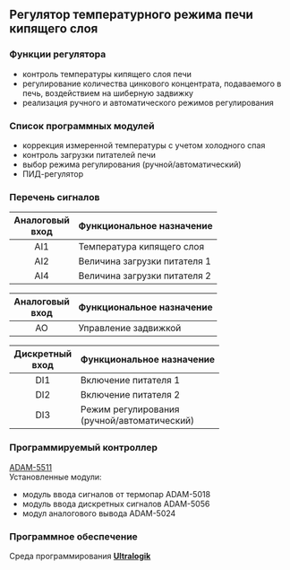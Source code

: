 ## Регулятор температурного режима печи кипящего слоя

### **Функции регулятора**
- контроль температуры кипящего слоя печи
- регулирование количества цинкового концентрата, подаваемого в печь, воздействием на шиберную задвижку
- реализация ручного и автоматического режимов регулирования

### **Список программных модулей**
- коррекция измеренной температуры с учетом холодного спая
- контроль загрузки питателей печи
- выбор режима регулирования (ручной/автоматический)
- ПИД-регулятор

### **Перечень сигналов** 
| Аналоговый <br> вход | Функциональное назначение |
| :--: | -- |
| AI1 | Температура кипящего слоя |
| AI2 | Величина загрузки питателя 1 |
| AI4 | Величина загрузки питателя 2 |

| Аналоговый <br> вход | Функциональное назначение |
| :--: | -- |
| AO | Управление задвижкой |

| Дискретный <br> вход | Функциональное назначение |
| :--: | -- |
| DI1	| Включение питателя 1 |
| DI2| 	Включение питателя 2 |
| DI3	| Режим регулирования <br> (ручной/автоматический) |

### **Программируемый контроллер**
[ADAM-5511](docs/ADAM-5511_DS.pdf)\
Установленные модули:
- модуль ввода сигналов от термопар ADAM-5018
- модуль ввода дискретных сигналов  ADAM-5056
- модул аналогового вывода ADAM-5024

### **Программное обеспечение**
Среда программирования [**Ultralogik**](docs/19970396.pdf)
